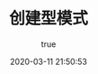 ---
pageComponent:
  name: Catalogue
  data:
    path: 60.设计模式/10.创建型模式
    imgUrl: /img/web.png
    description: 创建型模式
title: 创建型模式
date: 2020-03-11 21:50:53
permalink: /create/
sidebar: false
article: false
comment: false
editLink: false
author:
  name: xugaoyi
  link: https://github.com/xugaoyi
---
